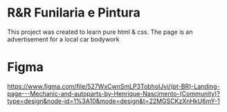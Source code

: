 # R&R Funilaria e Pintura

This project was created to learn pure html & css.
The page is an advertisement for a local car bodywork

# Figma 
https://www.figma.com/file/527WxCwnSmLP3TobhoIJvi/(pt-BR)-Landing-page---Mechanic-and-autoparts-by-Henrique-Nascimento-(Community)?type=design&node-id=1%3A10&mode=design&t=22MGSCKzXnHkU6mY-1